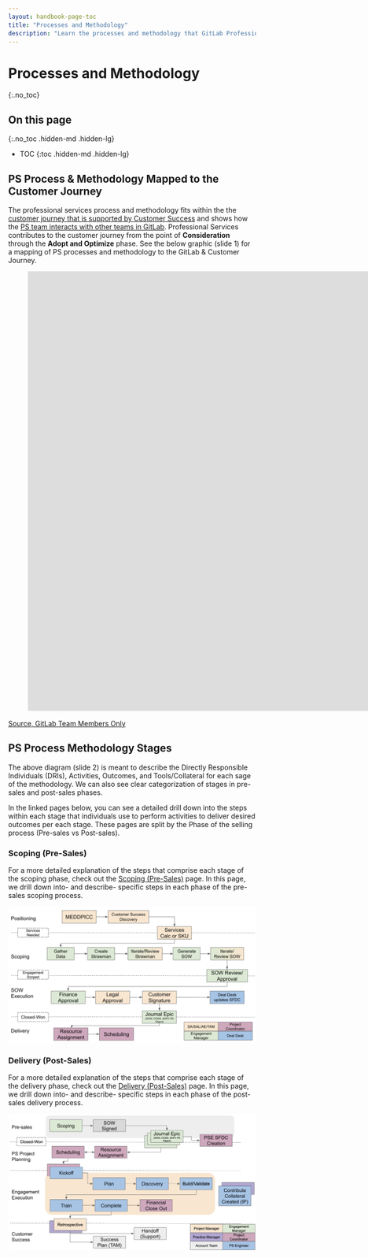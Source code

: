 ```yaml
---
layout: handbook-page-toc
title: "Processes and Methodology"
description: "Learn the processes and methodology that GitLab Professional Services uses to help ensure Customer Success." 
---
```

# Processes and Methodology
{:.no_toc}

## On this page
{:.no_toc .hidden-md .hidden-lg}

- TOC
{:toc .hidden-md .hidden-lg}

## PS Process & Methodology Mapped to the Customer Journey
The professional services process and methodology fits within the the [customer journey that is supported by Customer Success](/handbook/customer-success/vision/#high-level-visual-of-customer-journey) and shows how the [PS team interacts with other teams in GitLab](/handbook/sales/#supporting-teams). Professional Services contributes to the customer journey from the point of **Consideration** through the **Adopt and Optimize** phase. See the below graphic (slide 1) for a mapping of PS processes and methodology to the GitLab & Customer Journey.

<!--change the below link to the official source once we copy the PS stuff into that deck https://docs.google.com/presentation/d/e/2PACX-1vQNYu_4jB3j3i_fYukM3yMtcbhgbpKbivbaaiKnuih3X6pdn-oI9ic0k6TqtwP2qjqVAaC-HXIC0uD7/embed?start=false&loop=false&delayms=3000 -->
<figure class="video_container">
<iframe src="https://docs.google.com/presentation/d/e/2PACX-1vQIQP462bi4eoNkM1f289gx7ak5TR7cijHReiTXHVGJgXJSNXK3jQ_FUl7vYiGmNCOJXvs3KGC1rG5f/embed?start=false&loop=false&delayms=3000" frameborder="0" width="1536" height="893" allowfullscreen="true" mozallowfullscreen="true" webkitallowfullscreen="true"></iframe>
</figure>

<!--![](/handbook/customer-success/professional-services-engineering/processes/customer-journey-mapped-ps-process.png)-->

[Source, GitLab Team Members Only](https://docs.google.com/presentation/d/1VQXESMods5HRIOADC95i9q6lq_AFe2FLj6BO45C3rnY/edit?usp=sharing)

## PS Process Methodology Stages
The above diagram (slide 2) is meant to describe the Directly Responsible Individuals (DRIs), Activities, Outcomes, and Tools/Collateral for each sage of the methodology. We can also see clear categorization of stages in pre-sales and post-sales phases.

In the linked pages below, you can see a detailed drill down into the steps within each stage that individuals use to perform activities to deliver desired outcomes per each stage. These pages are split by the Phase of the selling process (Pre-sales vs Post-sales).

### Scoping (Pre-Sales)
For a more detailed explanation of the steps that comprise each stage of the scoping phase, check out the [Scoping (Pre-Sales)](pre-sales-methodology) page. In this page, we drill down into- and describe- specific steps in each phase of the pre-sales scoping process. 

![Pre-Sales Stages & Steps](pre-sales-methodology/scoping-workflow.png)

### Delivery (Post-Sales)
For a more detailed explanation of the steps that comprise each stage of the delivery phase, check out the [Delivery (Post-Sales)](post-sales-methodology) page. In this page, we drill down into- and describe- specific steps in each phase of the post-sales delivery process. 

![Post-Sales Stages & Steps](post-sales-methodology/PS-delivery-workflow.png)
